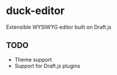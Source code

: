 # duck-editor
Extensible WYSIWYG editor built on Draft.js


## TODO
* Theme support
* Support for Draft.js plugins
